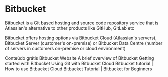 # Bitbucket

Bitbucket is a Git based hosting and source code repository service that is Atlassian's alternative to other products like GitHub, GitLab etc

Bitbucket offers hosting options via Bitbucket Cloud (Atlassian's servers), Bitbucket Server (customer's on-premise) or Bitbucket Data Centre (number of servers in customers on-premise or cloud environment)

<ResourceGroupTitle>Conteúdo grátis</ResourceGroupTitle>
<BadgeLink colorScheme='blue' badgeText='Bitbucket Website' href='https://bitbucket.org/product'>Bitbucket Website</BadgeLink>
<BadgeLink colorScheme='blue' badgeText='Leia' href='https://bitbucket.org/product/guides/getting-started/overview#a-brief-overview-of-bitbucket'>A brief overview of Bitbucket</BadgeLink>
<BadgeLink badgeText='Guide' colorScheme='green' href='https://bitbucket.org/product/guides/basics/bitbucket-interface'>Getting started with Bitbucket</BadgeLink>
<BadgeLink badgeText='Guide' colorScheme='green' href='https://www.atlassian.com/git/tutorials/learn-git-with-bitbucket-cloud'>Using Git with Bitbucket Cloud</BadgeLink>
<BadgeLink badgeText='Watch' href='https://www.youtube.com/watch?v=M44nEyd_5To'>Bitbucket tutorial | How to use Bitbucket Cloud</BadgeLink>
<BadgeLink badgeText='Watch' href='https://www.youtube.com/watch?v=i5T-DB8tb4A'>Bitbucket Tutorial | Bitbucket for Beginners</BadgeLink>

